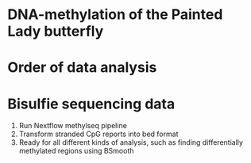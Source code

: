 # DNA-methylation of the Painted Lady butterfly


# Order of data analysis

# Bisulfie sequencing data
1. Run Nextflow methylseq pipeline
2. Transform stranded CpG reports into bed format
3. Ready for all different kinds of analysis, such as finding differentially methylated regions using BSmooth
